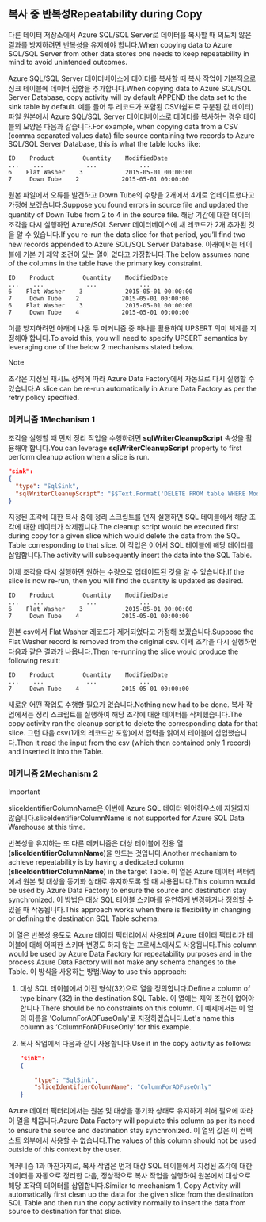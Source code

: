 ## <a name="repeatability-during-copy"></a><span data-ttu-id="32165-101">복사 중 반복성</span><span class="sxs-lookup"><span data-stu-id="32165-101">Repeatability during Copy</span></span>
<span data-ttu-id="32165-102">다른 데이터 저장소에서 Azure SQL/SQL Server로 데이터를 복사할 때 의도치 않은 결과를 방지하려면 반복성을 유지해야 합니다.</span><span class="sxs-lookup"><span data-stu-id="32165-102">When copying data to Azure SQL/SQL Server from other data stores one needs to keep repeatability in mind to avoid unintended outcomes.</span></span> 

<span data-ttu-id="32165-103">Azure SQL/SQL Server 데이터베이스에 데이터를 복사할 때 복사 작업이 기본적으로 싱크 테이블에 데이터 집합을 추가합니다.</span><span class="sxs-lookup"><span data-stu-id="32165-103">When copying data to Azure SQL/SQL Server Database, copy activity will by default APPEND the data set to the sink table by default.</span></span> <span data-ttu-id="32165-104">예를 들어 두 레코드가 포함된 CSV(쉼표로 구분된 값 데이터) 파일 원본에서 Azure SQL/SQL Server 데이터베이스로 데이터를 복사하는 경우 테이블의 모양은 다음과 같습니다.</span><span class="sxs-lookup"><span data-stu-id="32165-104">For example, when copying data from a CSV (comma separated values data) file source containing two records to Azure SQL/SQL Server Database, this is what the table looks like:</span></span>

```
ID    Product        Quantity    ModifiedDate
...    ...            ...            ...
6    Flat Washer    3            2015-05-01 00:00:00
7     Down Tube    2            2015-05-01 00:00:00
```

<span data-ttu-id="32165-105">원본 파일에서 오류를 발견하고 Down Tube의 수량을 2개에서 4개로 업데이트했다고 가정해 보겠습니다.</span><span class="sxs-lookup"><span data-stu-id="32165-105">Suppose you found errors in source file and updated the quantity of Down Tube from 2 to 4 in the source file.</span></span> <span data-ttu-id="32165-106">해당 기간에 대한 데이터 조각을 다시 실행하면 Azure/SQL Server 데이터베이스에 새 레코드가 2개 추가된 것을 알 수 있습니다.</span><span class="sxs-lookup"><span data-stu-id="32165-106">If you re-run the data slice for that period, you’ll find two new records appended to Azure SQL/SQL Server Database.</span></span> <span data-ttu-id="32165-107">아래에서는 테이블에 기본 키 제약 조건이 있는 열이 없다고 가정합니다.</span><span class="sxs-lookup"><span data-stu-id="32165-107">The below assumes none of the columns in the table have the primary key constraint.</span></span>

```
ID    Product        Quantity    ModifiedDate
...    ...            ...            ...
6    Flat Washer    3            2015-05-01 00:00:00
7     Down Tube    2            2015-05-01 00:00:00
6    Flat Washer    3            2015-05-01 00:00:00
7     Down Tube    4            2015-05-01 00:00:00
```

<span data-ttu-id="32165-108">이를 방지하려면 아래에 나온 두 메커니즘 중 하나를 활용하여 UPSERT 의미 체계를 지정해야 합니다.</span><span class="sxs-lookup"><span data-stu-id="32165-108">To avoid this, you will need to specify UPSERT semantics by leveraging one of the below 2 mechanisms stated below.</span></span>

> [!NOTE]
> <span data-ttu-id="32165-109">조각은 지정된 재시도 정책에 따라 Azure Data Factory에서 자동으로 다시 실행할 수 있습니다.</span><span class="sxs-lookup"><span data-stu-id="32165-109">A slice can be re-run automatically in Azure Data Factory as per the retry policy specified.</span></span>
> 
> 

### <a name="mechanism-1"></a><span data-ttu-id="32165-110">메커니즘 1</span><span class="sxs-lookup"><span data-stu-id="32165-110">Mechanism 1</span></span>
<span data-ttu-id="32165-111">조각을 실행할 때 먼저 정리 작업을 수행하려면 **sqlWriterCleanupScript** 속성을 활용해야 합니다.</span><span class="sxs-lookup"><span data-stu-id="32165-111">You can leverage **sqlWriterCleanupScript** property to first perform cleanup action when a slice is run.</span></span> 

```json
"sink":  
{ 
  "type": "SqlSink", 
  "sqlWriterCleanupScript": "$$Text.Format('DELETE FROM table WHERE ModifiedDate >= \\'{0:yyyy-MM-dd HH:mm}\\' AND ModifiedDate < \\'{1:yyyy-MM-dd HH:mm}\\'', WindowStart, WindowEnd)"
}
```

<span data-ttu-id="32165-112">지정된 조각에 대한 복사 중에 정리 스크립트를 먼저 실행하면 SQL 테이블에서 해당 조각에 대한 데이터가 삭제됩니다.</span><span class="sxs-lookup"><span data-stu-id="32165-112">The cleanup script would be executed first during copy for a given slice which would delete the data from the SQL Table corresponding to that slice.</span></span> <span data-ttu-id="32165-113">이 작업은 이어서 SQL 테이블에 해당 데이터를 삽입합니다.</span><span class="sxs-lookup"><span data-stu-id="32165-113">The activity will subsequently insert the data into the SQL Table.</span></span> 

<span data-ttu-id="32165-114">이제 조각을 다시 실행하면 원하는 수량으로 업데이트된 것을 알 수 있습니다.</span><span class="sxs-lookup"><span data-stu-id="32165-114">If the slice is now re-run, then you will find the quantity is updated as desired.</span></span>

```
ID    Product        Quantity    ModifiedDate
...    ...            ...            ...
6    Flat Washer    3            2015-05-01 00:00:00
7     Down Tube    4            2015-05-01 00:00:00
```

<span data-ttu-id="32165-115">원본 csv에서 Flat Washer 레코드가 제거되었다고 가정해 보겠습니다.</span><span class="sxs-lookup"><span data-stu-id="32165-115">Suppose the Flat Washer record is removed from the original csv.</span></span> <span data-ttu-id="32165-116">이제 조각을 다시 실행하면 다음과 같은 결과가 나옵니다.</span><span class="sxs-lookup"><span data-stu-id="32165-116">Then re-running the slice would produce the following result:</span></span> 

```
ID    Product        Quantity    ModifiedDate
...    ...            ...            ...
7     Down Tube    4            2015-05-01 00:00:00
```
<span data-ttu-id="32165-117">새로운 어떤 작업도 수행할 필요가 없습니다.</span><span class="sxs-lookup"><span data-stu-id="32165-117">Nothing new had to be done.</span></span> <span data-ttu-id="32165-118">복사 작업에서는 정리 스크립트를 실행하여 해당 조각에 대한 데이터를 삭제했습니다.</span><span class="sxs-lookup"><span data-stu-id="32165-118">The copy activity ran the cleanup script to delete the corresponding data for that slice.</span></span> <span data-ttu-id="32165-119">그런 다음 csv(1개의 레코드만 포함)에서 입력을 읽어서 테이블에 삽입했습니다.</span><span class="sxs-lookup"><span data-stu-id="32165-119">Then it read the input from the csv (which then contained only 1 record) and inserted it into the Table.</span></span> 

### <a name="mechanism-2"></a><span data-ttu-id="32165-120">메커니즘 2</span><span class="sxs-lookup"><span data-stu-id="32165-120">Mechanism 2</span></span>
> [!IMPORTANT]
> <span data-ttu-id="32165-121">sliceIdentifierColumnName은 이번에 Azure SQL 데이터 웨어하우스에 지원되지 않습니다.</span><span class="sxs-lookup"><span data-stu-id="32165-121">sliceIdentifierColumnName is not supported for Azure SQL Data Warehouse at this time.</span></span> 

<span data-ttu-id="32165-122">반복성을 유지하는 또 다른 메커니즘은 대상 테이블에 전용 열(**sliceIdentifierColumnName**)을 만드는 것입니다.</span><span class="sxs-lookup"><span data-stu-id="32165-122">Another mechanism to achieve repeatability is by having a dedicated column (**sliceIdentifierColumnName**) in the target Table.</span></span> <span data-ttu-id="32165-123">이 열은 Azure 데이터 팩터리에서 원본 및 대상을 동기화 상태로 유지하도록 할 때 사용됩니다.</span><span class="sxs-lookup"><span data-stu-id="32165-123">This column would be used by Azure Data Factory to ensure the source and destination stay synchronized.</span></span> <span data-ttu-id="32165-124">이 방법은 대상 SQL 테이블 스키마를 유연하게 변경하거나 정의할 수 있을 때 작동됩니다.</span><span class="sxs-lookup"><span data-stu-id="32165-124">This approach works when there is flexibility in changing or defining the destination SQL Table schema.</span></span> 

<span data-ttu-id="32165-125">이 열은 반복성 용도로 Azure 데이터 팩터리에서 사용되며 Azure 데이터 팩터리가 테이블에 대해 어떠한 스키마 변경도 하지 않는 프로세스에서도 사용됩니다.</span><span class="sxs-lookup"><span data-stu-id="32165-125">This column would be used by Azure Data Factory for repeatability purposes and in the process Azure Data Factory will not make any schema changes to the Table.</span></span> <span data-ttu-id="32165-126">이 방식을 사용하는 방법:</span><span class="sxs-lookup"><span data-stu-id="32165-126">Way to use this approach:</span></span>

1. <span data-ttu-id="32165-127">대상 SQL 테이블에서 이진 형식(32)으로 열을 정의합니다.</span><span class="sxs-lookup"><span data-stu-id="32165-127">Define a column of type binary (32) in the destination SQL Table.</span></span> <span data-ttu-id="32165-128">이 열에는 제약 조건이 없어야 합니다.</span><span class="sxs-lookup"><span data-stu-id="32165-128">There should be no constraints on this column.</span></span> <span data-ttu-id="32165-129">이 예제에서는 이 열의 이름을 'ColumnForADFuseOnly'로 지정하겠습니다.</span><span class="sxs-lookup"><span data-stu-id="32165-129">Let's name this column as ‘ColumnForADFuseOnly’ for this example.</span></span>
2. <span data-ttu-id="32165-130">복사 작업에서 다음과 같이 사용합니다.</span><span class="sxs-lookup"><span data-stu-id="32165-130">Use it in the copy activity as follows:</span></span>
   
    ```json
    "sink":  
    { 
   
        "type": "SqlSink", 
        "sliceIdentifierColumnName": "ColumnForADFuseOnly"
    }
    ```

<span data-ttu-id="32165-131">Azure 데이터 팩터리에서는 원본 및 대상을 동기화 상태로 유지하기 위해 필요에 따라 이 열을 채웁니다.</span><span class="sxs-lookup"><span data-stu-id="32165-131">Azure Data Factory will populate this column as per its need to ensure the source and destination stay synchronized.</span></span> <span data-ttu-id="32165-132">이 열의 값은 이 컨텍스트 외부에서 사용할 수 없습니다.</span><span class="sxs-lookup"><span data-stu-id="32165-132">The values of this column should not be used outside of this context by the user.</span></span> 

<span data-ttu-id="32165-133">메커니즘 1과 마찬가지로, 복사 작업은 먼저 대상 SQL 테이블에서 지정된 조각에 대한 데이터를 자동으로 정리한 다음, 정상적으로 복사 작업을 실행하여 원본에서 대상으로 해당 조각의 데이터를 삽입합니다.</span><span class="sxs-lookup"><span data-stu-id="32165-133">Similar to mechanism 1, Copy Activity will automatically first clean up the data for the given slice from the destination SQL Table and then run the copy activity normally to insert the data from source to destination for that slice.</span></span> 

